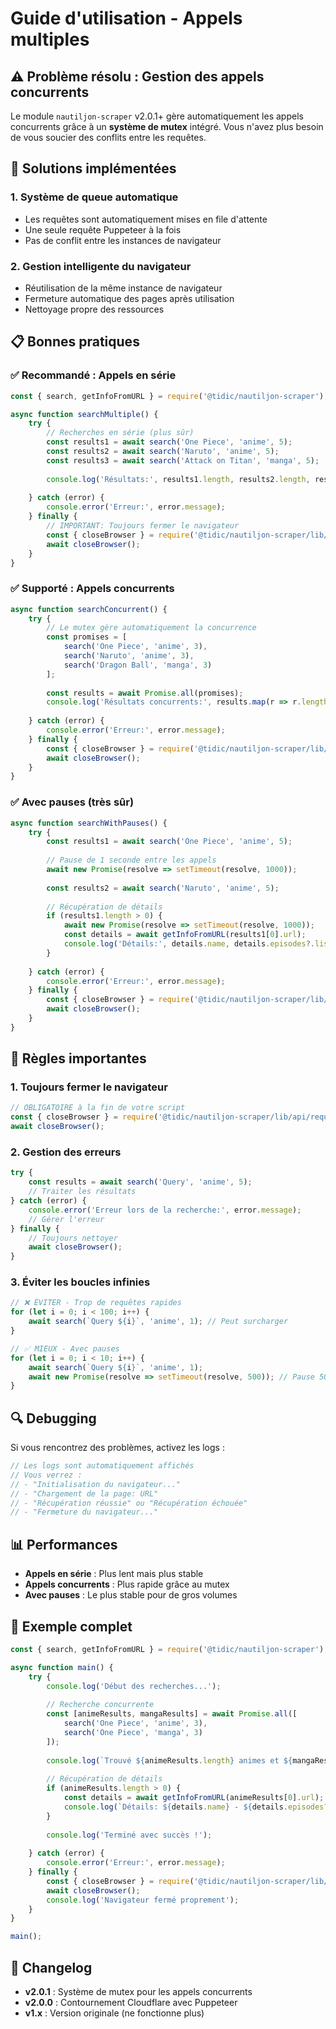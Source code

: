 # Guide d'utilisation - Appels multiples

## ⚠️ Problème résolu : Gestion des appels concurrents

Le module `nautiljon-scraper` v2.0.1+ gère automatiquement les appels concurrents grâce à un **système de mutex** intégré. Vous n'avez plus besoin de vous soucier des conflits entre les requêtes.

## 🔧 Solutions implémentées

### 1. **Système de queue automatique**
- Les requêtes sont automatiquement mises en file d'attente
- Une seule requête Puppeteer à la fois
- Pas de conflit entre les instances de navigateur

### 2. **Gestion intelligente du navigateur**
- Réutilisation de la même instance de navigateur
- Fermeture automatique des pages après utilisation
- Nettoyage propre des ressources

## 📋 Bonnes pratiques

### ✅ **Recommandé : Appels en série**
```javascript
const { search, getInfoFromURL } = require('@tidic/nautiljon-scraper');

async function searchMultiple() {
    try {
        // Recherches en série (plus sûr)
        const results1 = await search('One Piece', 'anime', 5);
        const results2 = await search('Naruto', 'anime', 5);
        const results3 = await search('Attack on Titan', 'manga', 5);
        
        console.log('Résultats:', results1.length, results2.length, results3.length);
        
    } catch (error) {
        console.error('Erreur:', error.message);
    } finally {
        // IMPORTANT: Toujours fermer le navigateur
        const { closeBrowser } = require('@tidic/nautiljon-scraper/lib/api/request');
        await closeBrowser();
    }
}
```

### ✅ **Supporté : Appels concurrents**
```javascript
async function searchConcurrent() {
    try {
        // Le mutex gère automatiquement la concurrence
        const promises = [
            search('One Piece', 'anime', 3),
            search('Naruto', 'anime', 3),
            search('Dragon Ball', 'manga', 3)
        ];
        
        const results = await Promise.all(promises);
        console.log('Résultats concurrents:', results.map(r => r.length));
        
    } catch (error) {
        console.error('Erreur:', error.message);
    } finally {
        const { closeBrowser } = require('@tidic/nautiljon-scraper/lib/api/request');
        await closeBrowser();
    }
}
```

### ✅ **Avec pauses (très sûr)**
```javascript
async function searchWithPauses() {
    try {
        const results1 = await search('One Piece', 'anime', 5);
        
        // Pause de 1 seconde entre les appels
        await new Promise(resolve => setTimeout(resolve, 1000));
        
        const results2 = await search('Naruto', 'anime', 5);
        
        // Récupération de détails
        if (results1.length > 0) {
            await new Promise(resolve => setTimeout(resolve, 1000));
            const details = await getInfoFromURL(results1[0].url);
            console.log('Détails:', details.name, details.episodes?.listEpisodes?.length);
        }
        
    } catch (error) {
        console.error('Erreur:', error.message);
    } finally {
        const { closeBrowser } = require('@tidic/nautiljon-scraper/lib/api/request');
        await closeBrowser();
    }
}
```

## 🚨 **Règles importantes**

### 1. **Toujours fermer le navigateur**
```javascript
// OBLIGATOIRE à la fin de votre script
const { closeBrowser } = require('@tidic/nautiljon-scraper/lib/api/request');
await closeBrowser();
```

### 2. **Gestion des erreurs**
```javascript
try {
    const results = await search('Query', 'anime', 5);
    // Traiter les résultats
} catch (error) {
    console.error('Erreur lors de la recherche:', error.message);
    // Gérer l'erreur
} finally {
    // Toujours nettoyer
    await closeBrowser();
}
```

### 3. **Éviter les boucles infinies**
```javascript
// ❌ ÉVITER - Trop de requêtes rapides
for (let i = 0; i < 100; i++) {
    await search(`Query ${i}`, 'anime', 1); // Peut surcharger
}

// ✅ MIEUX - Avec pauses
for (let i = 0; i < 10; i++) {
    await search(`Query ${i}`, 'anime', 1);
    await new Promise(resolve => setTimeout(resolve, 500)); // Pause 500ms
}
```

## 🔍 **Debugging**

Si vous rencontrez des problèmes, activez les logs :
```javascript
// Les logs sont automatiquement affichés
// Vous verrez :
// - "Initialisation du navigateur..."
// - "Chargement de la page: URL"
// - "Récupération réussie" ou "Récupération échouée"
// - "Fermeture du navigateur..."
```

## 📊 **Performances**

- **Appels en série** : Plus lent mais plus stable
- **Appels concurrents** : Plus rapide grâce au mutex
- **Avec pauses** : Le plus stable pour de gros volumes

## 🎯 **Exemple complet**

```javascript
const { search, getInfoFromURL } = require('@tidic/nautiljon-scraper');

async function main() {
    try {
        console.log('Début des recherches...');
        
        // Recherche concurrente
        const [animeResults, mangaResults] = await Promise.all([
            search('One Piece', 'anime', 3),
            search('One Piece', 'manga', 3)
        ]);
        
        console.log(`Trouvé ${animeResults.length} animes et ${mangaResults.length} mangas`);
        
        // Récupération de détails
        if (animeResults.length > 0) {
            const details = await getInfoFromURL(animeResults[0].url);
            console.log(`Détails: ${details.name} - ${details.episodes?.listEpisodes?.length || 0} épisodes`);
        }
        
        console.log('Terminé avec succès !');
        
    } catch (error) {
        console.error('Erreur:', error.message);
    } finally {
        const { closeBrowser } = require('@tidic/nautiljon-scraper/lib/api/request');
        await closeBrowser();
        console.log('Navigateur fermé proprement');
    }
}

main();
```

## 📝 **Changelog**

- **v2.0.1** : Système de mutex pour les appels concurrents
- **v2.0.0** : Contournement Cloudflare avec Puppeteer
- **v1.x** : Version originale (ne fonctionne plus) 